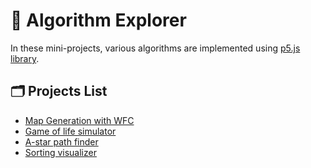 # 🚀 Algorithm Explorer

In these mini-projects, various algorithms are implemented using [p5.js library](https://p5js.org/).

## 🗂 Projects List

- [Map Generation with WFC](Map-generator/)
- [Game of life simulator](Game-of-life/)
- [A-star path finder](Path-finder/)
- [Sorting visualizer](Sort-visualizer/)

